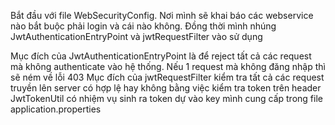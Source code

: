Bắt đầu với file WebSecurityConfig. Nơi mình sẽ khai báo các webservice nào bắt buộc phải login và cái nào không. Đồng thời
mình nhúng JwtAuthenticationEntryPoint và jwtRequestFilter vào sử dụng

Mục đích của JwtAuthenticationEntryPoint là để reject tất cả các request mà không authenticate vào hệ thống. Nếu 1 request mà không đăng nhập thì sẽ ném về lỗi 403
Mục đích của jwtRequestFilter kiểm tra tất cả các request truyền lên server có hợp lệ hay không bằng việc kiểm tra token trên header
JwtTokenUtil có nhiệm vụ sinh ra token dự vào key mình cung cấp trong file application.properties